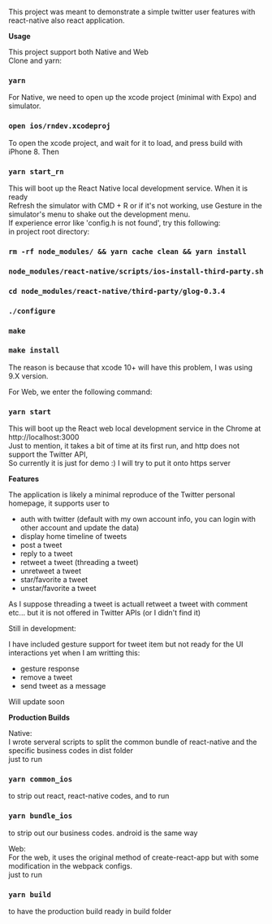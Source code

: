 This project was meant to demonstrate a simple twitter user features with react-native also react application. 

**Usage**

This project support both Native and Web<br>
Clone and yarn:

### `yarn`

For Native, we need to open up the xcode project (minimal with Expo) and simulator.

### `open ios/rndev.xcodeproj`

To open the xcode project, and wait for it to load, and press build with iPhone 8. Then <br>

### `yarn start_rn`

This will boot up the React Native local development service. When it is ready <br>
Refresh the simulator with CMD + R or if it's not working, use Gesture in the simulator's menu to shake out the development menu.<br>
If experience error like 'config.h is not found', try this following: <br>
in project root directory:

### `rm -rf node_modules/ && yarn cache clean && yarn install`
### `node_modules/react-native/scripts/ios-install-third-party.sh`
### `cd node_modules/react-native/third-party/glog-0.3.4`
### `./configure`
### `make`
### `make install`

The reason is because that xcode 10+ will have this problem, I was using 9.X version.

For Web, we enter the following command:

### `yarn start`

This will boot up the React web local development service in the Chrome at http://localhost:3000 <br>
Just to mention, it takes a bit of time at its first run, and http does not support the Twitter API, <br>
So currently it is just for demo :) I will try to put it onto https server

**Features**

The application is likely a minimal reproduce of the Twitter personal homepage, it supports user to 

* auth with twitter (default with my own account info, you can login with other account and update the data)
* display home timeline of tweets
* post a tweet
* reply to a tweet
* retweet a tweet (threading a tweet)
* unretweet a tweet
* star/favorite a tweet
* unstar/favorite a tweet

As I suppose threading a tweet is actuall retweet a tweet with comment etc... but it is not offered in Twitter APIs (or I didn't find it)

Still in development: <br>

I have included gesture support for tweet item but not ready for the UI interactions yet when I am writting this: <br>

* gesture response
* remove a tweet
* send tweet as a message

Will update soon

**Production Builds**

Native: <br>
I wrote serveral scripts to split the common bundle of react-native and the specific business codes in dist folder <br>
just to run
### `yarn common_ios`
to strip out react, react-native codes, and to run
### `yarn bundle_ios`
to strip out our business codes. android is the same way

Web: <br>
For the web, it uses the original method of create-react-app but with some modification in the webpack configs. <br>
just to run
### `yarn build`
to have the production build ready in build folder


